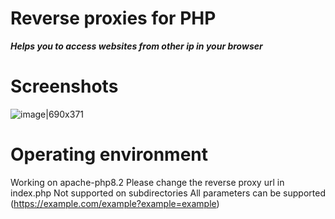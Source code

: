 
# Reverse proxies for PHP

***Helps you to access websites from other ip in your browser***

# Screenshots

![image|690x371](https://linux.do/uploads/default/optimized/3X/7/3/73db97ada67d8f5e3cf12a193ee0aa3ea5defb03_2_690x371.png)

# Operating environment
Working on apache-php8.2
Please change the reverse proxy url in index.php 
Not supported on subdirectories
All parameters can be supported (https://example.com/example?example=example)